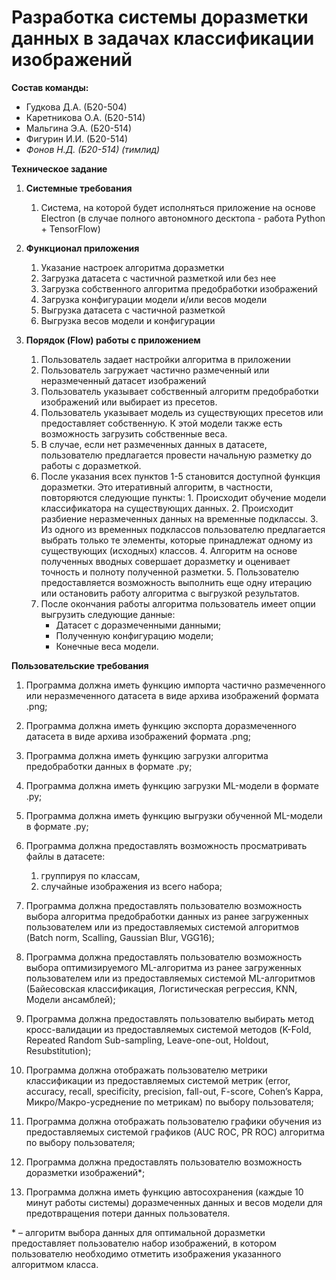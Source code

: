 # Разработка системы доразметки данных в задачах классификации изображений

**Состав команды:**
- Гудкова Д.А. (Б20-504)
- Каретникова О.А. (Б20-514)
- Мальгина Э.А. (Б20-514)
- Фигурин И.И. (Б20-514)
- *Фонов Н.Д. (Б20-514) (тимлид)*

**Техническое задание**

1. **Системные требования**
	1. Система, на которой будет исполняться приложение на основе Electron (в случае полного автономного десктопа - работа Python + TensorFlow)

2. **Функционал приложения**
	1. Указание настроек алгоритма доразметки
	2. Загрузка датасета с частичной разметкой или без нее
	3. Загрузка собственного алгоритма предобработки изображений
	4. Загрузка конфигурации модели и/или весов модели
	5. Выгрузка датасета с частичной разметкой
	6. Выгрузка весов модели и конфигурации

3. **Порядок (Flow) работы с приложением**
	1. Пользователь задает настройки алгоритма в приложении
	2. Пользователь загружает частично размеченный или неразмеченный датасет изображений
	3. Пользователь указывает собственный алгоритм предобработки изображений или выбирает из пресетов.
	4. Пользователь указывает модель из существующих пресетов или предоставляет собственную. К этой модели также есть возможность загрузить собственные веса.
	5. В случае, если нет размеченных данных в датасете, пользователю предлагается провести начальную разметку до работы с доразметкой.
	6. После указания всех пунктов 1-5 становится доступной функция доразметки. Это итеративный алгоритм, в частности, повторяются следующие пункты:
			1. Происходит обучение модели классификатора на существующих данных.
			2. Происходит разбиение неразмеченных данных на временные подклассы.
			3. Из одного из временных подклассов пользователю предлагается выбрать только те элементы, которые принадлежат одному из существующих (исходных) классов.
			4. Алгоритм на основе полученных вводных совершает доразметку и оценивает точность и полноту полученной разметки.
			5. Пользователю предоставляется возможность выполнить еще одну итерацию или остановить работу алгоритма с выгрузкой результатов.
	7. После окончания работы алгоритма пользователь имеет опции выгрузить следующие данные:
		- Датасет с доразмеченными данными;
		- Полученную конфигурацию модели;
		- Конечные веса модели.

**Пользовательские требования**
1. Программа должна иметь функцию импорта частично размеченного или неразмеченного датасета в виде архива изображений формата .png;
2. Программа должна иметь функцию экспорта доразмеченного датасета в виде архива изображений формата .png;
3. Программа должна иметь функцию загрузки алгоритма предобработки данных в формате .py;
4. Программа должна иметь функцию загрузки ML-модели в формате .py;
5. Программа должна иметь функцию выгрузки обученной ML-модели в формате .py;
6. Программа должна предоставлять возможность просматривать файлы в датасете:
	1. группируя по классам,
	2. случайные изображения из всего набора;

7. Программа должна предоставлять пользователю возможность выбора алгоритма предобработки данных из ранее загруженных пользователем или из предоставляемых системой алгоритмов (Batch norm, Scalling, Gaussian Blur, VGG16);
8. Программа должна предоставлять пользователю возможность выбора оптимизируемого ML-алгоритма из ранее загруженных пользователем или из предоставляемых системой ML-алгоритмов (Байесовская классификация, Логистическая регрессия, KNN, Модели ансамблей);
9. Программа должна предоставлять пользователю выбирать метод кросс-валидации из предоставляемых системой методов (K-Fold, Repeated Random Sub-sampling, Leave-one-out, Holdout, Resubstitution);
10. Программа должна отображать пользователю метрики классификации из предоставляемых системой метрик (error, accuracy, recall, specificity, precision, fall-out, F-score, Cohen’s Kappa, Микро/Макро-усреднение по метрикам) по выбору пользователя;
11. Программа должна отображать пользователю графики обучения из предоставляемых системой графиков (AUC ROC, PR ROC) алгоритма по выбору пользователя;
12. Программа должна предоставлять пользователю возможность доразметки изображений*;
13. Программа должна иметь функцию автосохранения (каждые 10 минут работы системы) доразмеченных данных и весов модели для предотвращения потери данных пользователя.

\* – алгоритм выбора данных для оптимальной доразметки предоставляет пользователю набор изображений, в котором пользователю необходимо отметить изображения указанного алгоритмом класса.
